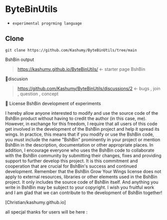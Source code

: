 # ByteBinUtils
- `experimental progrming language` 
## Clone

````
git clone https://github.com/Kashumy/ByteBinUtils/tree/main
````


BshBin output 


> https://kashumy.github.io/ByteBinUtils/   <- starter page BshBin

📜discusion

> https://github.com/Kashumy/ByteBinUtils/discussions/2  <- bugs , join , question , concept 



🧾  License BshBin development of experiments 

I hereby allow anyone interested to modify and use the source code of the BshBin product without having to credit the author (in this case, me). However, in exchange for this freedom, I require that all users of this code get involved in the development of the BshBin project and help it spread its wings. In practice, this means that if you modify or use the BshBin code, you must include the name "BshBin" prominently in your project or mention BshBin in the description, documentation or other appropriate places. In addition, I encourage everyone who uses the BshBin code to collaborate with the BshBin community by submitting their changes, fixes and providing support to further develop this project. It is this commitment and cooperation that are crucial for BshBin's success and continued development. Remember that the BshBin Grow Your Wings license does not apply to external resources, libraries or other elements used in the BshBin project. It only includes the source code of BshBin itself. And anything you write in BshBin may be subject to your copyright. I wish you fruitful work and I am glad that we can contribute to the development of BshBin together! 


[Christian/kashumy.github.io]



all specjal thanks for users will be here :
````
````
